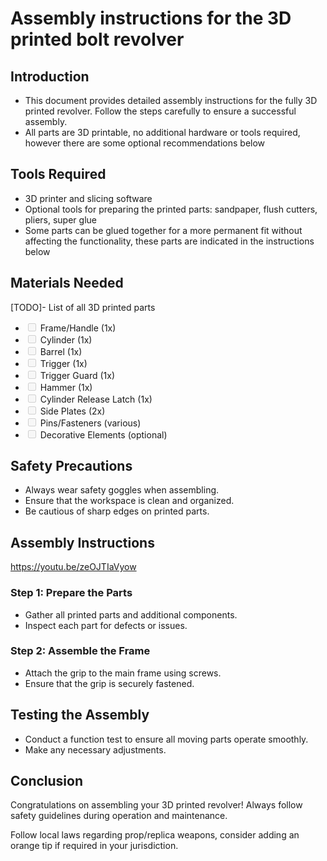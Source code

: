# Assembly instructions for the 3D printed bolt revolver

## Introduction
- This document provides detailed assembly instructions for the fully 3D printed revolver. Follow the steps carefully to ensure a successful assembly.
- All parts are 3D printable, no additional hardware or tools required, however there are some optional recommendations below

## Tools Required
- 3D printer and slicing software
- Optional tools for preparing the printed parts: sandpaper, flush cutters, pliers, super glue
- Some parts can be glued together for a more permanent fit without affecting the functionality, these parts are indicated in the instructions below

## Materials Needed
[TODO]- List of all 3D printed parts
- <input disabled="" type="checkbox"> Frame/Handle (1x)
- <input disabled="" type="checkbox"> Cylinder (1x)
- <input disabled="" type="checkbox"> Barrel (1x)
- <input disabled="" type="checkbox"> Trigger (1x)
- <input disabled="" type="checkbox"> Trigger Guard (1x)
- <input disabled="" type="checkbox"> Hammer (1x)
- <input disabled="" type="checkbox"> Cylinder Release Latch (1x)
- <input disabled="" type="checkbox"> Side Plates (2x)
- <input disabled="" type="checkbox"> Pins/Fasteners (various)
- <input disabled="" type="checkbox"> Decorative Elements (optional)

## Safety Precautions
- Always wear safety goggles when assembling.
- Ensure that the workspace is clean and organized.
- Be cautious of sharp edges on printed parts.

## Assembly Instructions

https://youtu.be/zeOJTIaVyow

### Step 1: Prepare the Parts
- Gather all printed parts and additional components.
- Inspect each part for defects or issues.

### Step 2: Assemble the Frame
- Attach the grip to the main frame using screws.
- Ensure that the grip is securely fastened.

## Testing the Assembly
- Conduct a function test to ensure all moving parts operate smoothly.
- Make any necessary adjustments.

## Conclusion
Congratulations on assembling your 3D printed revolver! Always follow safety guidelines during operation and maintenance. 

Follow local laws regarding prop/replica weapons, consider adding an orange tip if required in your jurisdiction.

